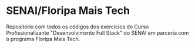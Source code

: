 # SENAI/Floripa Mais Tech
Repositório com todos os códigos dos exercícios do Curso Profissionalizante "Desenvolvimento Full Stack" do SENAI em parceria com o programa Floripa Mais Tech.
